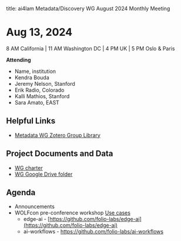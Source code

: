 title: ai4lam Metadata/Discovery WG August 2024 Monthly Meeting

# Aug 13, 2024

8 AM California | 11 AM Washington DC | 4 PM UK | 5 PM Oslo & Paris

**Attending**

* Name, institution  
* Kendra Bouda	  
* Jeremy Nelson, Stanford  
* Erik Radio, Colorado  
* Kalli Mathios, Stanford  
* Sara Amato, EAST

## Helpful Links

* [Metadata WG Zotero Group Library](https://www.zotero.org/groups/2709151/ai4lam_metadata_wg/library)

## Project Documents and Data

* [WG charter](https://drive.google.com/file/d/1ypcx2F30siqr-KYOKFZtVv8h9PIS9a77/view?usp=sharing)  
* [WG Google Drive folder](https://drive.google.com/drive/folders/1cpZtbjKadgD30794fD97XY-EChUSy2r9?usp=sharing)

## Agenda

* Announcements  
* WOLFcon pre-conference workshop [Use cases](https://github.com/folio-labs/edge-ai/wiki/)   
  * edge-ai \- [https://github.com/folio-labs/edge-ai](https://github.com/folio-labs/edge-ai)  
  * ai-workflows \- https://github.com/folio-labs/ai-workflows
